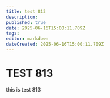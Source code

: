 ```yaml
---
title: test 813
description: 
published: true
date: 2025-06-16T15:00:11.709Z
tags: 
editor: markdown
dateCreated: 2025-06-16T15:00:11.709Z
---
```


# TEST 813
this is test 813

